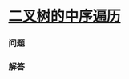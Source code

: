 # [二叉树的中序遍历](https://leetcode-cn.com/problems/binary-tree-inorder-traversal)

### 问题



### 解答

```

```

